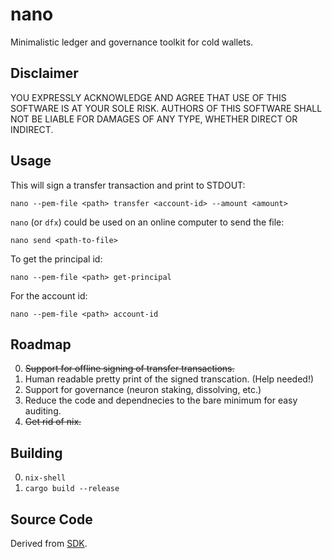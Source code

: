 # nano

Minimalistic ledger and governance toolkit for cold wallets.

## Disclaimer

YOU EXPRESSLY ACKNOWLEDGE AND AGREE THAT USE OF THIS SOFTWARE IS AT YOUR SOLE RISK.
AUTHORS OF THIS SOFTWARE SHALL NOT BE LIABLE FOR DAMAGES OF ANY TYPE, WHETHER DIRECT OR INDIRECT.

## Usage

This will sign a transfer transaction and print to STDOUT:

    nano --pem-file <path> transfer <account-id> --amount <amount>

`nano` (or `dfx`) could be used on an online computer to send the file:

    nano send <path-to-file>

To get the principal id:

    nano --pem-file <path> get-principal

For the account id:

    nano --pem-file <path> account-id

## Roadmap

0. ~~Support for offline signing of transfer transactions.~~
1. Human readable pretty print of the signed transcation. (Help needed!)
2. Support for governance (neuron staking, dissolving, etc.)
3. Reduce the code and dependnecies to the bare minimum for easy auditing.
4. ~~Get rid of nix.~~

## Building

0. `nix-shell`
1. `cargo build --release`

## Source Code

Derived from [SDK](https://github.com/dfinity/sdk).

